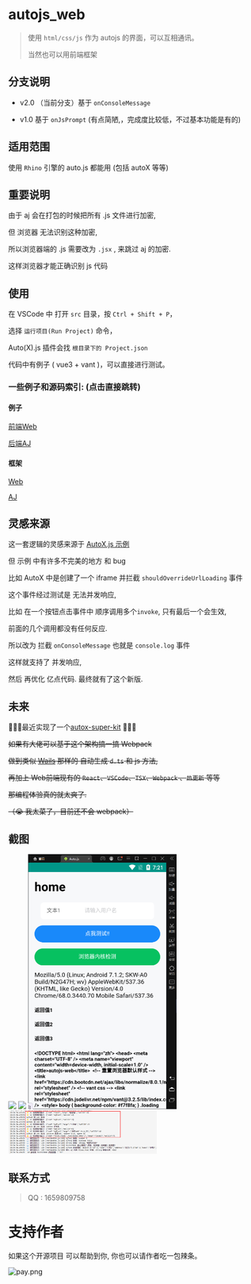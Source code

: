# autojs_web

> 使用 `html/css/js` 作为 autojs 的界面，可以互相通讯。
>
> 当然也可以用前端框架

## 分支说明

- v2.0 （当前分支）基于 `onConsoleMessage` 

- v1.0 基于 `onJsPrompt` (有点简陋,，完成度比较低，不过基本功能是有的)

## 适用范围
使用 `Rhino` 引擎的 auto.js 都能用 (包括 autoX 等等)

## 重要说明

由于 aj 会在打包的时候把所有 .js 文件进行加密, 

但 浏览器 无法识别这种加密,

所以浏览器端的 .js 需要改为 `.jsx` , 来跳过 aj 的加密. 

这样浏览器才能正确识别 js 代码

## 使用

在 VSCode 中 打开 `src` 目录，按 `Ctrl + Shift + P`，

选择 `运行项目(Run Project)` 命令，

Auto(X).js 插件会找 `根目录下的 Project.json`

代码中有例子 ( vue3 + vant )，可以直接进行测试。

### 一些例子和源码索引: (点击直接跳转)

#### 例子
[前端Web](https://github.com/xxxxue/autojs_web/blob/cdde5546e6bcec1fcc86cc7c61a8b9ec46a431d8/src/web/index.js#L46)

[后端AJ](https://github.com/xxxxue/autojs_web/blob/cdde5546e6bcec1fcc86cc7c61a8b9ec46a431d8/src/main.js#L23)

#### 框架
[Web](https://github.com/xxxxue/autojs_web/blob/cdde5546e6bcec1fcc86cc7c61a8b9ec46a431d8/src/runtime/runtimeWeb.js#L56) 

[AJ](https://github.com/xxxxue/autojs_web/blob/cdde5546e6bcec1fcc86cc7c61a8b9ec46a431d8/src/runtime/runtimeAj.js#L104)

## 灵感来源

这一套逻辑的灵感来源于 [AutoX.js 示例](https://github.com/kkevsekk1/AutoX/blob/6.2.7/app/src/main/assets/sample/Web%E6%89%A9%E5%B1%95%E4%B8%8E%E6%B8%B8%E6%88%8F%E7%BC%96%E7%A8%8B/AutoX%E6%B3%A8%E5%85%A5webview.js)

但 示例 中有许多不完美的地方 和 bug 

比如 AutoX 中是创建了一个 iframe 并拦截 `shouldOverrideUrlLoading` 事件

这个事件经过测试是 无法并发响应, 

比如 在一个按钮点击事件中 顺序调用多个`invoke`, 只有最后一个会生效,

前面的几个调用都没有任何反应.

所以改为 拦截 `onConsoleMessage` 也就是 `console.log` 事件

这样就支持了 并发响应,

然后 再优化 亿点代码. 最终就有了这个新版.



## 未来

🎉🎉🎉最近实现了一个[autox-super-kit](https://github.com/xxxxue/autox-super-kit) 🎉🎉🎉



~~如果有大佬可以基于这个架构搞一搞 Webpack~~

~~做到类似 [Wails](https://github.com/wailsapp/wails) 那样的 自动生成 `d.ts` 和 js 方法,~~ 

~~再加上 Web前端现有的 `React`、`VSCode`、`TSX`、`Webpack` 、`热更新` 等等~~

~~那编程体验真的就太爽了.~~

~~（😭 我太菜了，目前还不会 webpack）~~



## 截图

<img src="img.assets/image-20211012135328926.png" width="300px">
<img src="img.assets/image-20211012135349423.png" width="300px">
<img src="img.assets/image-20220818192132429.png" width="300px">
<img src="img.assets/image-20220818191800397.png" width="300px">


## 联系方式

> QQ : 1659809758

# 支持作者

如果这个开源项目 可以帮助到你, 你也可以请作者吃一包辣条。


![pay.png](img.assets/pay.png)

